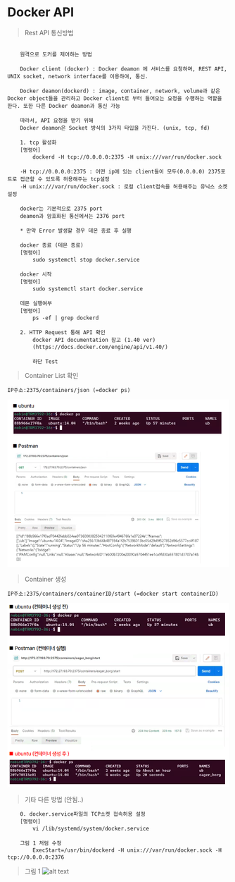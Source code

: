 # Docker API


> Rest API 통신방법

``` docker

	원격으로 도커를 제어하는 방법

	Docker client (docker) : Docker deamon 에 서비스를 요청하며, REST API, UNIX socket, network interface를 이용하여, 통신.

	Docker deamon(dockerd) : image, container, network, volume과 같은 Docker object들을 관리하고 Docker client로 부터 들어오는 요청을 수행하는 역할을 한다. 또한 다른 Docker deamon과 통신 가능

	따라서, API 요청을 받기 위해
	Docker deamon은 Socket 방식의 3가지 타입을 가진다. (unix, tcp, fd)

	1. tcp 활성화		
    [명령어]
		dockerd -H tcp://0.0.0.0:2375 -H unix:///var/run/docker.sock

	-H tcp://0.0.0.0:2375 : 어떤 ip에 있는 client들이 모두(0.0.0.0) 2375포트로 접근할 수 있도록 허용해주는 tcp설정
	-H unix:///var/run/docker.sock : 로컬 client접속을 허용해주는 유닉스 소켓 설정

	docker는 기본적으로 2375 port
	deamon과 암호화된 통신에서는 2376 port	

	* 만약 Error 발생할 경우 데몬 종료 후 실행

	docker 종료 (데몬 종료)
	[명령어]
		sudo systemctl stop docker.service

	docker 시작
	[명령어]
		sudo systemctl start docker.service

	데몬 실행여부 
	[명령어]
		ps -ef | grep dockerd

	2. HTTP Request 통해 API 확인
		docker API documentation 참고 (1.40 ver)
		(https://docs.docker.com/engine/api/v1.40/)	

		하단 Test	
```
> Container List 확인

	IP주소:2375/containers/json (=docker ps)
![alt text](./images/docker%20API%20Test%20I.png)


> Container 생성

	IP주소:2375/containers/containerID/start (=docker start containerID)
![alt text](./images/docker%20API%20Test%20II.png)


> 기타 다른 방법 (안됨..)
```docker
	0. docker.service파일의 TCP소켓 접속허용 설정
	[명령어]
		vi /lib/systemd/system/docker.service

	그림 1 처럼 수정	
		ExecStart=/usr/bin/dockerd -H unix:///var/run/docker.sock -H tcp://0.0.0.0:2376
```
> 그림 1
![alt text](./images/docker%20remote%20vi.png.png)
